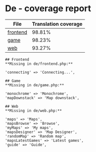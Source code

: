 <link rel="stylesheet" href="/style.css">

# De - coverage report

<table>
<thead>
    <tr>
        <th>File</th>
        <th colspan="2">Translation coverage</th>
    </tr>
</thead>
<tbody>
    <tr><td><a href="#">frontend</a></td><td>98.81%</td><td>
        <div class="pb">
            <span class="pb-fill" style="width: 98.81%;"></span>
        </div>
    </td></tr>
    <tr><td><a href="#">game</a></td><td>98.23%</td><td>
        <div class="pb">
            <span class="pb-fill" style="width: 98.23%;"></span>
        </div>
    </td></tr>
    <tr><td><a href="#">web</a></td><td>93.27%</td><td>
        <div class="pb">
            <span class="pb-fill" style="width: 93.27%;"></span>
        </div>
    </td></tr>
</tbody></table>


    ## Frontend
    **Missing in de/frontend.php:**
```
'connecting' => 'Connecting...',
```
    ## Game
    **Missing in de/game.php:**
```
'monochrome' => 'Monochrome',
'mapDownstack' => 'Map downstack',
```
    ## Web
    **Missing in de/web.php:**
```
'maps' => 'Maps',
'mapsBrowse' => 'Browse',
'myMaps' => 'My maps',
'mapsDesigner' => 'Map Designer',
'randomMap' => 'Random map',
'mapsLatestGames' => 'Latest games',
'guide' => 'Guide',
```
